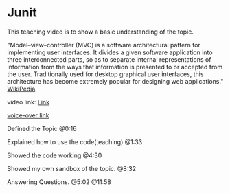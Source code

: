 # Junit
This teaching video is to show a basic understanding of the topic.

"Model–view–controller (MVC) is a software architectural pattern for implementing user interfaces. It divides a given software application into three interconnected parts, so as to separate internal representations of information from the ways that information is presented to or accepted from the user.
Traditionally used for desktop graphical user interfaces, this architecture has become extremely popular for designing web applications."
[WikiPedia](https://en.wikipedia.org/wiki/Model–view–controller)

video link:  [Link](https://www.youtube.com/watch?v=audKO2lJWX8) 

[voice-over link](https://youtu.be/QxHyTLbW4Yk)

Defined the Topic
@0:16

Explained how to use the code(teaching)
@1:33

Showed the code working
@4:30

Showed my own sandbox of the topic.
@8:32

Answering Questions.
@5:02
@11:58
